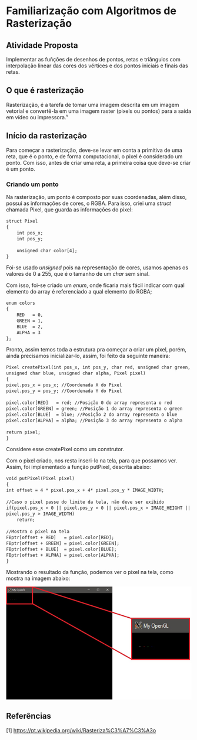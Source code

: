 # Familiarização com Algoritmos de Rasterização

## Atividade Proposta
Implementar as fuñções de desenhos de pontos, retas e triângulos com interpolação linear das cores dos vértices e dos pontos iniciais e finais das retas.

## O que é rasterização
Rasterização, é a tarefa de tomar uma imagem descrita em um imagem vetorial e convertê-la em uma imagem raster (pixels ou pontos) para a saída em vídeo ou impressora.¹

## Início da rasterização
Para começar a rasterização, deve-se levar em conta a primitiva de uma reta, que é o ponto, e de forma computacional, o pixel é considerado um ponto. Com isso, antes de criar uma reta, a primeira coisa que deve-se criar é um ponto.

### Criando um ponto
Na rasterização, um ponto é composto por suas coordenadas, além disso, possui as informações de cores, o RGBA.
Para isso, criei uma *struct* chamada Pixel, que guarda as informações do pixel:

	struct Pixel
	{
		int pos_x;
		int pos_y;

		unsigned char color[4];
	}
Foi-se usado *unsigned* pois na representação de cores, usamos apenas os valores de 0 a 255, que é o tamanho de um *char* sem sinal.

Com isso, foi-se criado um *enum*, onde ficaria mais fácil indicar com qual elemento do array é referenciado a qual elemento do RGBA;

	enum colors
	{
		RED   = 0,
    	GREEN = 1,
    	BLUE  = 2,
    	ALPHA = 3
	};

Pronto, assim temos toda a estrutura pra começar a criar um pixel, porém, ainda precisamos inicializar-lo, assim, foi feito da seguinte maneira:

	Pixel createPixel(int pos_x, int pos_y, char red, unsigned char green, unsigned char blue, unsigned char alpha, Pixel pixel)
	{
	pixel.pos_x = pos_x; //Coordenada X do Pixel
	pixel.pos_y = pos_y; //Coordenada Y do Pixel

	pixel.color[RED]   = red; //Posição 0 do array representa o red
	pixel.color[GREEN] = green; //Posição 1 do array representa o green
	pixel.color[BLUE]  = blue; //Posição 2 do array representa o blue
	pixel.color[ALPHA] = alpha; //Posição 3 do array representa o alpha

	return pixel;
	}

Considere esse createPixel como um construtor.

Com o pixel criado, nos resta inseri-lo na tela, para que possamos ver. Assim, foi implementado a função putPixel, descrita abaixo:

	void putPixel(Pixel pixel)
	{
	int offset = 4 * pixel.pos_x + 4* pixel.pos_y * IMAGE_WIDTH;

	//Caso o pixel passe do limite da tela, não deve ser exibido
	if(pixel.pos_x < 0 || pixel.pos_y < 0 || pixel.pos_x > IMAGE_HEIGHT || pixel.pos_y > IMAGE_WIDTH)
        return;

    //Mostra o pixel na tela
    FBptr[offset + RED]   = pixel.color[RED];
    FBptr[offset + GREEN] = pixel.color[GREEN];
    FBptr[offset + BLUE]  = pixel.color[BLUE];
    FBptr[offset + ALPHA] = pixel.color[ALPHA];
	}

Mostrando o resultado da função, podemos ver o pixel na tela, como mostra na imagem abaixo:

![Pixels adicionados na tela, usando zoom para ver melhor](screenshots/putPixel.jpg)

## Referências
[1] https://pt.wikipedia.org/wiki/Rasteriza%C3%A7%C3%A3o